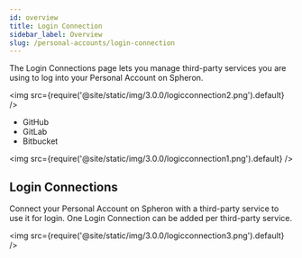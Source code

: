 ```yaml
---
id: overview
title: Login Connection
sidebar_label: Overview
slug: /personal-accounts/login-connection
---
```


The Login Connections page lets you manage third-party services you are using to log into your Personal Account on Spheron.

<img src={require('@site/static/img/3.0.0/logicconnection2.png').default} />
- GitHub
- GitLab
- Bitbucket

<img src={require('@site/static/img/3.0.0/logicconnection1.png').default} />

## Login Connections
Connect your Personal Account on Spheron with a third-party service to use it for login. One Login Connection can be added per third-party service.

<img src={require('@site/static/img/3.0.0/logicconnection3.png').default} />
